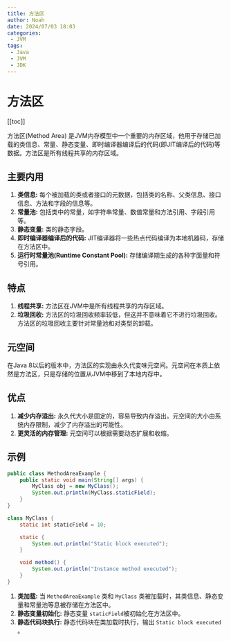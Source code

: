 ```yaml
---
title: 方法区
author: Noah
date: 2024/07/03 18:03
categories: 
 - JVM
tags:
 - Java
 - JVM
 - JDK
---
```


# 方法区

[[toc]]

方法区(Method Area) 是JVM内存模型中一个重要的内存区域，他用于存储已加载的类信息、常量、静态变量、即时编译器编译后的代码(即JIT编译后的代码)等数据。方法区是所有线程共享的内存区域。

## 主要内用

1. **类信息:** 每个被加载的类或者接口的元数据，包括类的名称、父类信息、接口信息、方法和字段的信息等。
2. **常量池:** 包括类中的常量，如字符串常量、数值常量和方法引用、字段引用等。
3. **静态变量:** 类的静态字段。
4. **即时编译器编译后的代码:** JIT编译器将一些热点代码编译为本地机器码，存储在方法区中。
5. **运行时常量池(Runtime Constant Pool):** 存储编译期生成的各种字面量和符号引用。 

## 特点

1. **线程共享:** 方法区在JVM中是所有线程共享的内存区域。
2. **垃圾回收:** 方法区的垃圾回收频率较低，但这并不意味着它不进行垃圾回收。方法区的垃圾回收主要针对常量池和对类型的卸载。

## 元空间

在Java 8以后的版本中，方法区的实现由永久代变味元空间。元空间在本质上依然是方法区，只是存储的位置从JVM中移到了本地内存中。

## 优点

1. **减少内存溢出:** 永久代大小是固定的，容易导致内存溢出。元空间的大小由系统内存限制，减少了内存溢出的可能性。
2. **更灵活的内存管理:** 元空间可以根据需要动态扩展和收缩。

## 示例

```java
public class MethodAreaExample {
    public static void main(String[] args) {
        MyClass obj = new MyClass();
        System.out.println(MyClass.staticField);
    }
}

class MyClass {
    static int staticField = 10;

    static {
        System.out.println("Static block executed");
    }

    void method() {
        System.out.println("Instance method executed");
    }
}

```

1. **类加载:** 当 `MethodAreaExample` 类和 `MyClass` 类被加载时，其类信息、静态变量和常量池等息被存储在方法区中。
2. **静态变量初始化:** 静态变量 `staticField`被初始化在方法区中。
3. **静态代码块执行:** 静态代码块在类加载时执行，输出 `Static block executed` 。